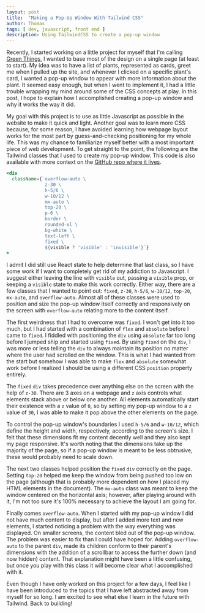 ```yaml
---
layout: post
title:  "Making a Pop-Up Window With Tailwind CSS"
author: Thomas
tags: [ dev, javascript, front end ]
description: Using TailwindCSS to create a pop-up window
---
```


Recently, I started working on a little project for myself that I'm calling [Green Things](https://green-things.thomasstep.com/), I wanted to base most of the design on a single page (at least to start). My idea was to have a list of plants, represented as cards, greet me when I pulled up the site, and whenever I clicked on a specific plant's card, I wanted a pop-up window to appear with more information about the plant. It seemed easy enough, but when I went to implement it, I had a little trouble wrapping my mind around some of the CSS concepts at play. In this post, I hope to explain how I accomplished creating a pop-up window and why it works the way it did.

My goal with this project is to use as little Javascript as possible in the website to make it quick and light. Another goal was to learn more CSS because, for some reason, I have avoided learning how webpage layout works for the most part by guess-and-checking positioning for my whole life. This was my chance to familiarize myself better with a most important piece of web development. To get straight to the point, the following are the Tailwind classes that I used to create my pop-up window. This code is also available with more context on the [GitHub repo where it lives](https://github.com/thomasstep/green-things/blob/main/components/plantCard.jsx).

```jsx
<div
  className={`overflow-auto \
              z-30 \
              h-5/6 \
              w-10/12 \
              mx-auto \
              top-20 \
              p-6 \
              border \
              rounded-xl \
              bg-white \
              text-left \
              fixed \
              ${visible ? 'visible' : 'invisible'}`}
>
```

I admit I did still use React state to help determine that last class, so I have some work if I want to completely get rid of my addiction to Javascript. I suggest either leaving the line with `visible` out, passing a `visible` prop, or keeping a `visible` state to make this work correctly. Either way, there are a few classes that I wanted to point out: `fixed`, `z-30`, `h-5/6`, `w-10/12`, `top-20`, `mx-auto`, and `overflow-auto`. Almost all of these classes were used to position and size the pop-up window itself correctly and responsively on the screen with `overflow-auto` relating more to the content itself.

The first weirdness that I had to overcome was `fixed`. I won't get into it too much, but I had started with a combination of `flex` and `absolute` before I came to `fixed`. I fiddled with positioning the `div` using `absolute` far too long before I jumped ship and started using `fixed`. By using `fixed` on the `div`, I was more or less telling the `div` to always maintain its position no matter where the user had scrolled on the window. This is what I had wanted from the start but somehow I was able to make `flex` and `absolute` somewhat work before I realized I should be using a different CSS `position` property entirely.

The `fixed` `div` takes precedence over anything else on the screen with the help of `z-30`. There are 3 axes on a webpage and `z` axis controls what elements stack above or below one another. All elements automatically start their existence with a `z` value of `0`, so by setting my pop-up window to a `z` value of `30`, I was able to make it pop above the other elements on the page.

To control the pop-up window's boundaries I used `h-5/6` and `w-10/12`, which define the height and width, respectively, according to the screen's size. I felt that these dimensions fit my content decently well and they also kept my page responsive. It's worth noting that the dimensions take up the majority of the page, so if a pop-up window is meant to be less obtrusive, these would probably need to scale down.

The next two classes helped position the `fixed` `div` correctly on the page. Setting `top-20` helped me keep the window from being pushed too low on the page (although that is probably more dependent on how I placed my HTML elements in the document). The `mx-auto` class was meant to keep the window centered on the horizontal axis; however, after playing around with it, I'm not too sure it's 100% necessary to achieve the layout I am going for.

Finally comes `overflow-auto`. When I started with my pop-up window I did not have much content to display, but after I added more text and new elements, I started noticing a problem with the way everything was displayed. On smaller screens, the content bled out of the pop-up window. The problem was easier to fix than I could have hoped for. Adding `overflow-auto` to the parent `div`, made its children conform to their parent's dimensions with the addition of a scrollbar to access the further down (and now hidden) content. That explanation might have been a little confusing, but once you play with this class it will become clear what I accomplished with it.

Even though I have only worked on this project for a few days, I feel like I have been introduced to the topics that I have left abstracted away from myself for so long. I am excited to see what else I learn in the future with Tailwind. Back to building!
